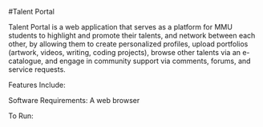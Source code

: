 #Talent Portal

Talent Portal is a web application that serves as a platform for MMU students to highlight and promote their talents, and network between each other, by allowing them to create personalized profiles, upload portfolios (artwork, videos, writing, coding projects), browse other talents via an e-catalogue, and engage in community support via comments, forums, and service requests.

Features Include:


Software Requirements:
A web browser

To Run:
